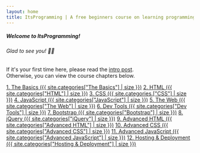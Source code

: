 ```yaml
---
layout: home
title: ItsProgramming | A free beginners course on learning programming with a focus on practicality 
---
```


<div class="card">
  <div class="card-body">
    <h5 class="card-title">Welcome to ItsProgramming!</h5>
    <h6 class="card-subtitle mb-2 text-muted">Glad to see you! 🙏🏼</h6>
    <p class="card-text">If it's your first time here, please read the <a href="{% post_url 2020-02-18-itsprogramming-intro %}">intro post</a>. <br>
    Otherwise, you can view the course chapters below.</p>
    <div class="chapter-link-wrapper">
      <a href="/the-basics" class="card-link">1. The Basics ({{ site.categories["The Basics"] | size }})</a>
      <a href="/html" class="card-link">2. HTML ({{ site.categories["HTML"] | size }})</a>
      <a href="/css" class="card-link">3. CSS ({{ site.categories.["CSS"] | size }})</a>
      <a href="/javascript" class="card-link">4. JavaScript ({{ site.categories["JavaScript"] | size }})</a>
      <a href="/the-web" class="card-link">5. The Web ({{ site.categories["The Web"] | size }})</a>
      <a href="/dev-tools" class="card-link">6. Dev Tools ({{ site.categories["Dev Tools"] | size }})</a>
      <a href="/bootstrap" class="card-link">7. Bootstrap ({{ site.categories["Bootstrap"] | size }})</a>
      <a href="/jquery" class="card-link">8. jQuery ({{ site.categories["jQuery"] | size }})</a>
      <a href="/advanced-html" class="card-link">9. Advanced HTML ({{ site.categories["Advanced HTML"] | size }})</a>
      <a href="/advanced-css" class="card-link">10. Advanced CSS ({{ site.categories["Advanced CSS"] | size }})</a>
      <a href="/advanced-javascript" class="card-link">11. Advanced JavaScript ({{ site.categories["Advanced JavaScript"] | size }})</a>
      <a href="/hosting-and-deployment" class="card-link">12. Hosting & Deployment ({{ site.categories["Hosting & Deployment"] | size }})</a>
    </div>
  </div>
</div>